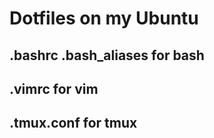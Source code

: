 # Dotfiles on my Ubuntu

## .bashrc .bash_aliases for bash
## .vimrc for vim
## .tmux.conf for tmux
